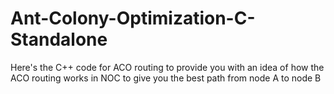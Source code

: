 # Ant-Colony-Optimization-C-Standalone
Here's the C++ code for ACO routing to provide you with an idea of how the ACO routing works in NOC to give you the best path from node A to node B
